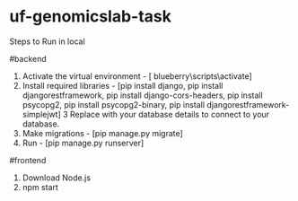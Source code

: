 # uf-genomicslab-task

Steps to Run in local

#backend

1) Activate the virtual environment -
   [ blueberry\scripts\activate]
2) Install required libraries -
   [pip install django, pip install djangorestframework, pip install django-cors-headers, pip install psycopg2, pip install        psycopg2-binary, pip install djangorestframework-simplejwt]
3 Replace with your database details to connect to your database.
4) Make migrations - 
   [pip manage.py migrate]
5) Run - [pip manage.py runserver]
   
#frontend

1) Download Node.js
2) npm start
